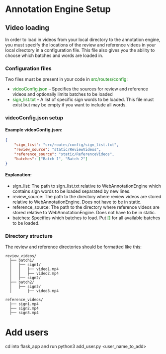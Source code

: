 # Annotation Engine Setup
## Video loading  

In order to load in videos from your local directory to the annotation engine, you must specify the locations of the review and reference videos in your local directory in a configuration file. This file also gives you the ability to choose which batches and words are loaded in. 

### Configuration files

Two files must be present in your code in <span style="color: green;">src/routes/config</span>:
- <span style="color: green;">videoConfig.json</span> – Specifies the sources for review and reference videos and optionally limits batches to be loaded
- <span style="color: green;">sign_list.txt</span> – A list of specific sign words to be loaded. This file must exist but may be empty if you want to include all words.

### videoConfig.json setup

#### Example videoConfig.json:
```json
{
    "sign_list": "src/routes/config/sign_list.txt", 
    "review_source": "static/ReviewVideos",
    "reference_source": "static/ReferenceVideos",
    "batches": ["Batch 1", "Batch 2"]
}
```

#### Explanation:
- sign_list: The path to sign_list.txt relative to WebAnnotationEngine which contains sign words to be loaded separated by new lines.
- review_source: The path to the directory where review videos are stored relative to WebAnnotationEngine. Does not have to be in static.
- reference_source: The path to the directory where reference videos are stored relative to WebAnnotationEngine. Does not have to be in static.
- batches: Specifies which batches to load. Put <span style="color: green;">[]</span> for all available batches to be loaded.

### Directory structure

The review and reference directories should be formatted like this:
```
review_videos/
  ├── batch1/
  │   ├── sign1/
  │   │   ├── video1.mp4
  │   │   ├── video2.mp4
  │   ├── sign2/
  ├── batch2/
  │   ├── sign3/
  │       ├── video3.mp4

reference_videos/
  ├── sign1.mp4
  ├── sign2.mp4
  ├── sign3.mp4
  ```

  # Add users
cd into flask_app and run python3 add_user.py <user_name_to_add>

